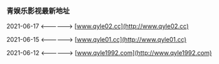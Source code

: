### 青娱乐影视最新地址
2021-06-17 <------> [www.qyle02.cc](http://www.qyle02.cc) 

2021-06-15 <------> [www.qyle01.cc](http://www.qyle01.cc) 

2021-06-12 <------> [www.qyle1992.com](http://www.qyle1992.com) 
